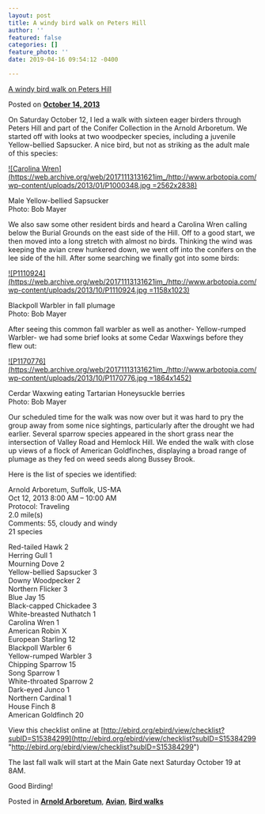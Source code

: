```yaml
---
layout: post
title: A windy bird walk on Peters Hill
author: ''
featured: false
categories: []
feature_photo: ''
date: 2019-04-16 09:54:12 -0400

---
```

[A windy bird walk on Peters Hill](https://web.archive.org/web/20171113131621/http://www.arbotopia.com/a-windy-bird-walk-on-peters-hill/)

Posted on [**October 14, 2013**](https://web.archive.org/web/20171113131621/http://www.arbotopia.com/a-windy-bird-walk-on-peters-hill/ "2:48 pm")

On Saturday October 12, I led a walk with sixteen eager birders through Peters Hill and part of the Conifer Collection in the Arnold Arboretum. We started off with looks at two woodpecker species, including a juvenile Yellow-bellied Sapsucker. A nice bird, but not as striking as the adult male of this species:

[![Carolina Wren](https://web.archive.org/web/20171113131621im_/http://www.arbotopia.com/wp-content/uploads/2013/01/P1000348.jpg =2562x2838)](https://web.archive.org/web/20171113131621/http://www.arbotopia.com/wp-content/uploads/2013/01/P1000348.jpg)

Male Yellow-bellied Sapsucker  
Photo: Bob Mayer

We also saw some other resident birds and heard a Carolina Wren calling below the Burial Grounds on the east side of the Hill. Off to a good start, we then moved into a long stretch with almost no birds. Thinking the wind was keeping the avian crew hunkered down, we went off into the conifers on the lee side of the hill. After some searching we finally got into some birds:

[![P1110924](https://web.archive.org/web/20171113131621im_/http://www.arbotopia.com/wp-content/uploads/2013/10/P1110924.jpg =1158x1023)](https://web.archive.org/web/20171113131621/http://www.arbotopia.com/wp-content/uploads/2013/10/P1110924.jpg)

Blackpoll Warbler in fall plumage  
Photo: Bob Mayer

After seeing this common fall warbler as well as another- Yellow-rumped Warbler- we had some brief looks at some Cedar Waxwings before they flew out:

[![P1170776](https://web.archive.org/web/20171113131621im_/http://www.arbotopia.com/wp-content/uploads/2013/10/P1170776.jpg =1864x1452)](https://web.archive.org/web/20171113131621/http://www.arbotopia.com/wp-content/uploads/2013/10/P1170776.jpg)

Cerdar Waxwing eating Tartarian Honeysuckle berries  
Photo: Bob Mayer

Our scheduled time for the walk was now over but it was hard to pry the group away from some nice sightings, particularly after the drought we had earlier. Several sparrow species appeared in the short grass near the intersection of Valley Road and Hemlock Hill. We ended the walk with close up views of a flock of American Goldfinches, displaying a broad range of plumage as they fed on weed seeds along Bussey Brook.

Here is the list of species we identified:

Arnold Arboretum, Suffolk, US-MA  
Oct 12, 2013 8:00 AM – 10:00 AM  
Protocol: Traveling  
2\.0 mile(s)  
Comments: 55, cloudy and windy  
21 species

Red-tailed Hawk 2  
Herring Gull 1  
Mourning Dove 2  
Yellow-bellied Sapsucker 3  
Downy Woodpecker 2  
Northern Flicker 3  
Blue Jay 15  
Black-capped Chickadee 3  
White-breasted Nuthatch 1  
Carolina Wren 1  
American Robin X  
European Starling 12  
Blackpoll Warbler 6  
Yellow-rumped Warbler 3  
Chipping Sparrow 15  
Song Sparrow 1  
White-throated Sparrow 2  
Dark-eyed Junco 1  
Northern Cardinal 1  
House Finch 8  
American Goldfinch 20

View this checklist online at [http://ebird.org/ebird/view/checklist?subID=S15384299](http://ebird.org/ebird/view/checklist?subID=S15384299 "http://ebird.org/ebird/view/checklist?subID=S15384299")

The last fall walk will start at the Main Gate next Saturday October 19 at 8AM.

Good Birding!

Posted in [**Arnold Arboretum**](https://web.archive.org/web/20171113131621/http://www.arbotopia.com/category/arboretum/), [**Avian**](https://web.archive.org/web/20171113131621/http://www.arbotopia.com/category/avian/), [**Bird walks**](https://web.archive.org/web/20171113131621/http://www.arbotopia.com/category/bird-walks/)